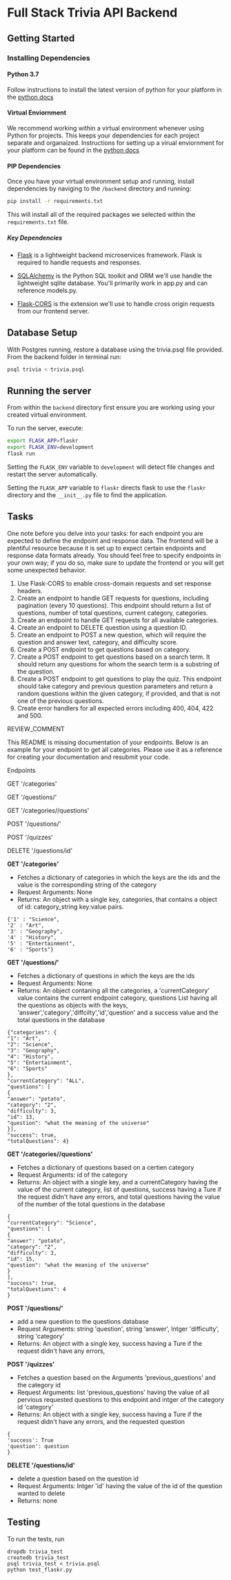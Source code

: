 # Full Stack Trivia API Backend

## Getting Started

### Installing Dependencies

#### Python 3.7

Follow instructions to install the latest version of python for your platform in the [python docs](https://docs.python.org/3/using/unix.html#getting-and-installing-the-latest-version-of-python)

#### Virtual Enviornment

We recommend working within a virtual environment whenever using Python for projects. This keeps your dependencies for each project separate and organaized. Instructions for setting up a virual enviornment for your platform can be found in the [python docs](https://packaging.python.org/guides/installing-using-pip-and-virtual-environments/)

#### PIP Dependencies

Once you have your virtual environment setup and running, install dependencies by naviging to the `/backend` directory and running:

```bash
pip install -r requirements.txt
```

This will install all of the required packages we selected within the `requirements.txt` file.

##### Key Dependencies

- [Flask](http://flask.pocoo.org/)  is a lightweight backend microservices framework. Flask is required to handle requests and responses.

- [SQLAlchemy](https://www.sqlalchemy.org/) is the Python SQL toolkit and ORM we'll use handle the lightweight sqlite database. You'll primarily work in app.py and can reference models.py. 

- [Flask-CORS](https://flask-cors.readthedocs.io/en/latest/#) is the extension we'll use to handle cross origin requests from our frontend server. 

## Database Setup
With Postgres running, restore a database using the trivia.psql file provided. From the backend folder in terminal run:
```bash
psql trivia < trivia.psql
```

## Running the server

From within the `backend` directory first ensure you are working using your created virtual environment.

To run the server, execute:

```bash
export FLASK_APP=flaskr
export FLASK_ENV=development
flask run
```

Setting the `FLASK_ENV` variable to `development` will detect file changes and restart the server automatically.

Setting the `FLASK_APP` variable to `flaskr` directs flask to use the `flaskr` directory and the `__init__.py` file to find the application. 

## Tasks

One note before you delve into your tasks: for each endpoint you are expected to define the endpoint and response data. The frontend will be a plentiful resource because it is set up to expect certain endpoints and response data formats already. You should feel free to specify endpoints in your own way; if you do so, make sure to update the frontend or you will get some unexpected behavior. 

1. Use Flask-CORS to enable cross-domain requests and set response headers. 
2. Create an endpoint to handle GET requests for questions, including pagination (every 10 questions). This endpoint should return a list of questions, number of total questions, current category, categories. 
3. Create an endpoint to handle GET requests for all available categories. 
4. Create an endpoint to DELETE question using a question ID. 
5. Create an endpoint to POST a new question, which will require the question and answer text, category, and difficulty score. 
6. Create a POST endpoint to get questions based on category. 
7. Create a POST endpoint to get questions based on a search term. It should return any questions for whom the search term is a substring of the question. 
8. Create a POST endpoint to get questions to play the quiz. This endpoint should take category and previous question parameters and return a random questions within the given category, if provided, and that is not one of the previous questions. 
9. Create error handlers for all expected errors including 400, 404, 422 and 500. 

REVIEW_COMMENT

This README is missing documentation of your endpoints. Below is an example for your endpoint to get all categories. Please use it as a reference for creating your documentation and resubmit your code. 

Endpoints

GET '/categories'

GET '/questions/'

GET '/categories/<id>/questions'

POST '/questions/'

POST '/quizzes'

DELETE '/questions/id'

**GET '/categories'**
- Fetches a dictionary of categories in which the keys are the ids and the value is the corresponding string of the category
- Request Arguments: None
- Returns: An object with a single key, categories, that contains a object of id: category_string key:value pairs. 
```
{'1' : "Science",
'2' : "Art",
'3' : "Geography",
'4' : "History",
'5' : "Entertainment",
'6' : "Sports"}
```
**GET '/questions/'**
- Fetches a dictionary of questions in which the keys are the ids
- Request Arguments: None
- Returns: An object contaning all the categories, a 'currentCategory' value contains the current endpoint category,
 questions List having all the questions as objects with the keys, 'answer','category','diffcilty','id','question'
 and a success value and the total questions in the database
```
{"categories": {
"1": "Art",
"2": "Science",
"3": "Geography",
"4": "History",
"5": "Entertainment",
"6": "Sports"
},
"currentCategory": "ALL",
"questions": [
{
"answer": "potato",
"category": "2",
"difficulty": 3,
"id": 13,
"question": "what the meaning of the universe"
}],
"success": true,
"totalQuestions": 4}
```


**GET '/categories/<id>/questions'**
- Fetches a dictionary of questions based on a certien category
- Request Arguments: id of the category
- Returns: An object with a single key, and a currentCategory having the value of the current category, list of questions, 
success having a Ture if the request didn't have any errors, 
and total questions having the value of the number of the total questions in the database
```
{
"currentCategory": "Science",
"questions": [
{
"answer": "potato",
"category": "2",
"difficulty": 3,
"id": 15,
"question": "what the meaning of the universe"
}
],
"success": true,
"totalQuestions": 4
}
```
**POST '/questions/'**
- add a new question to the questions database 
- Request Arguments: string 'question', string 'answer', Intger 'difficulty', string 'category'
- Returns: An object with a single key, success having a Ture if the request didn't have any errors, 

**POST '/quizzes'**
- Fetches a question based on the Arguments 'previous_questions' and the category id
- Request Arguments: list 'previous_questions' having the value of all pervious requested questions to this endpoint and intger of the category id 'category' 
- Returns: An object with a single key, success having a Ture if the request didn't have any errors, and the requested question
```
{
'success': True
'question': question
}
```
**DELETE '/questions/id'**
- delete a question based on the question id
- Request Arguments: Intger 'id' having the value of the id of the question wanted to delete
- Returns: none






## Testing
To run the tests, run
```
dropdb trivia_test
createdb trivia_test
psql trivia_test < trivia.psql
python test_flaskr.py
```